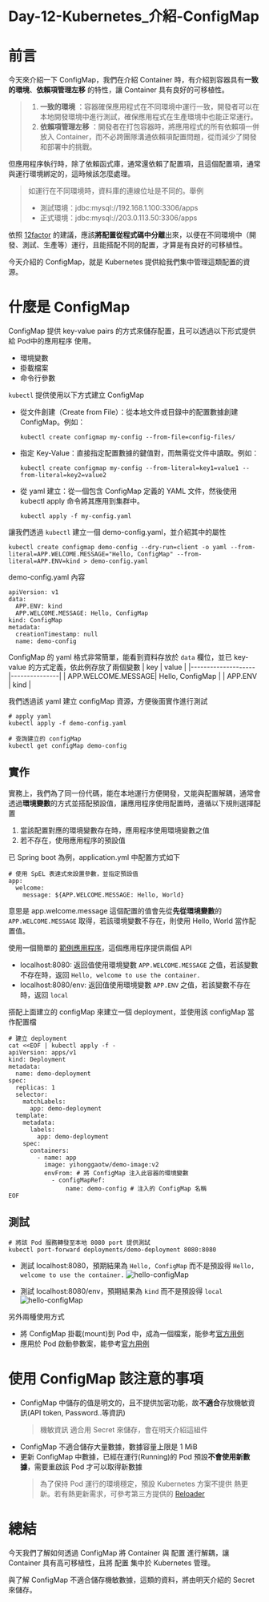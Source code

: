 # Day-12-Kubernetes_介紹-ConfigMap

# 前言
今天來介紹一下 ConfigMap，我們在介紹 Container 時，有介紹到容器具有**一致的環境**、**依賴項管理左移** 的特性，讓 Container 具有良好的可移植性。
> 1. **一致的環境** ：容器確保應用程式在不同環境中運行一致，開發者可以在本地開發環境中進行測試，確保應用程式在生產環境中也能正常運行。
> 2. **依賴項管理左移** ：開發者在打包容器時，將應用程式的所有依賴項一併放入 Container，而不必跨團隊溝通依賴項配置問題，從而減少了開發和部署中的挑戰。

但應用程序執行時，除了依賴函式庫，通常還依賴了配置項，且這個配置項，通常與運行環境綁定的，這時候該怎麼處理。
> 如運行在不同環境時，資料庫的連線位址是不同的。舉例
> - 測試環境：jdbc:mysql://192.168.1.100:3306/apps
> - 正式環境：jdbc:mysql://203.0.113.50:3306/apps

依照 [12factor](https://12factor.net/config) 的建議，應該**將配置從程式碼中分離**出來，以便在不同環境中（開發、測試、生產等）運行，且能搭配不同的配置，才算是有良好的可移植性。

今天介紹的 ConfigMap，就是 Kubernetes 提供給我們集中管理這類配置的資源。

# 什麼是 ConfigMap
ConfigMap 提供 key-value pairs 的方式來儲存配置，且可以透過以下形式提供給 Pod中的應用程序 使用。
- 環境變數
- 掛載檔案
- 命令行參數

`kubectl` 提供使用以下方式建立 ConfigMap
- 從文件創建（Create from File）：從本地文件或目錄中的配置數據創建 ConfigMap。例如：
    ```
    kubectl create configmap my-config --from-file=config-files/
    ```
- 指定 Key-Value：直接指定配置數據的鍵值對，而無需從文件中讀取。例如：
    ```
    kubectl create configmap my-config --from-literal=key1=value1 --from-literal=key2=value2
    ```
- 從 yaml 建立：從一個包含 ConfigMap 定義的 YAML 文件，然後使用 kubectl apply 命令將其應用到集群中。
    ```
    kubectl apply -f my-config.yaml
    ```

讓我們透過 `kubectl` 建立一個 demo-config.yaml，並介紹其中的屬性
```
kubectl create configmap demo-config --dry-run=client -o yaml --from-literal=APP.WELCOME.MESSAGE="Hello, ConfigMap" --from-literal=APP.ENV=kind > demo-config.yaml 
```
demo-config.yaml 內容
```
apiVersion: v1
data:
  APP.ENV: kind
  APP.WELCOME.MESSAGE: Hello, ConfigMap
kind: ConfigMap
metadata:
  creationTimestamp: null
  name: demo-config
```
ConfigMap 的 yaml 格式非常簡單，能看到資料存放於 `data` 欄位，並已 key-value 的方式定義，依此例存放了兩個變數
|   key             |    value         |
|--------------------|---------------|
| APP.WELCOME.MESSAGE| Hello, ConfigMap |
| APP.ENV            | kind           |

我們透過該 yaml 建立 configMap 資源，方便後面實作進行測試
```
# apply yaml
kubectl apply -f demo-config.yaml

# 查詢建立的 configMap
kubectl get configMap demo-config
```

## 實作
實務上，我們為了同一份代碼，能在本地運行方便開發，又能與配置解耦，通常會透過**環境變數**的方式並搭配預設值，讓應用程序使用配置時，遵循以下規則選擇配置
  1. 當該配置對應的環境變數存在時，應用程序使用環境變數之值    
  2. 若不存在，使用應用程序的預設值

已 Spring boot 為例，application.yml 中配置方式如下
```
# 使用 SpEL 表達式來設置參數，並指定預設值
app:
  welcome:
    message: ${APP.WELCOME.MESSAGE: Hello, World}
```
意思是 app.welcome.message 這個配置的值會先從**先從環境變數**的`APP.WELCOME.MESSAGE` 取得，若該環境變數不存在，則使用 Hello, World 當作配置值。

使用一個簡單的 [範例應用程序](https://github.com/YihongGao/iThome_30Day_2023/tree/main/projects/demo)，這個應用程序提供兩個 API
- localhost:8080: 返回值使用環境變數 `APP.WELCOME.MESSAGE` 之值，若該變數不存在時，返回 `Hello, welcome to use the container.`
- localhost:8080/env: 返回值使用環境變數 `APP.ENV` 之值，若該變數不存在時，返回 `local`

搭配上面建立的 configMap 來建立一個 deployment，並使用該 configMap 當作配置檔
```
# 建立 deployment
cat <<EOF | kubectl apply -f -
apiVersion: apps/v1
kind: Deployment
metadata:
  name: demo-deployment
spec:
  replicas: 1
  selector:
    matchLabels:
      app: demo-deployment
  template:
    metadata:
      labels:
        app: demo-deployment
    spec:
      containers:
        - name: app
          image: yihonggaotw/demo-image:v2
          envFrom: # 將 ConfigMap 注入此容器的環境變數
            - configMapRef: 
                name: demo-config # 注入的 ConfigMap 名稱
EOF
```

## 測試
```
# 將該 Pod 服務轉發至本地 8080 port 提供測試
kubectl port-forward deployments/demo-deployment 8080:8080
```
- 測試 localhost:8080，預期結果為 `Hello, ConfigMap` 而不是預設得 `Hello, welcome to use the container.`
![hello-configMap](https://cdn.jsdelivr.net/gh/YihongGao/picx-images-hosting@master/20230911/截圖-2023-09-12-上午12.11.51.11trm2d6ti4.webp)

- 測試 localhost:8080/env，預期結果為 `kind` 而不是預設得 `local`
![hello-configMap](https://cdn.jsdelivr.net/gh/YihongGao/picx-images-hosting@master/20230911/截圖-2023-09-12-上午12.11.03.2m6tksf94z40.webp)

另外兩種使用方式
- 將 ConfigMap 掛載(mount)到 Pod 中，成為一個檔案，能參考[官方用例](https://kubernetes.io/docs/tasks/configure-pod-container/configure-pod-configmap/#add-configmap-data-to-a-volume)
- 應用於 Pod 啟動參數案，能參考[官方用例](案，能參考[官方用例](https://kubernetes.io/docs/tasks/configure-pod-container/configure-pod-configmap/#add-configmap-data-to-a-volume))

# 使用 ConfigMap 該注意的事項
- ConfigMap 中儲存的值是明文的，且不提供加密功能，故**不適合**存放機敏資訊(API token, Password..等資訊)
    > 機敏資訊 適合用 Secret 來儲存，會在明天介紹這組件
- ConfigMap 不適合儲存大量數據，數據容量上限是 1 MiB
- 更新 ConfigMap 中數據，已經在運行(Running)的 Pod 預設**不會使用新數據**，需要重啟該 Pod 才可以取得新數據
    > 為了保持 Pod 運行的環境穩定，預設 Kubernetes 方案不提供 熱更新。若有熱更新需求，可參考第三方提供的 [Reloader](https://github.com/stakater/Reloader)

# 總結
今天我們了解如何透過 ConfigMap 將 Container 與 配置 進行解耦，讓 Container 具有高可移植性，且將 配置 集中於 Kubernetes 管理。

與了解 ConfigMap 不適合儲存機敏數據，這類的資料，將由明天介紹的 Secret 來儲存。